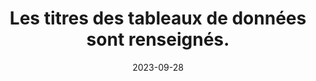 ---
N: '237'
Rubrique: Structure et code
title: Les titres des tableaux de données sont renseignés. 
detail: Les titres des tableaux de données sont renseignés. 
categories: [" Structure et code"]
agrege: O4237-E076
opquast: '4 237'
indiceebook: '76'
description: "Règle n° 076"
weight:  076
actif: '1'
layout: rules
date: 2023-09-28
tags: ["", ""]
objectif: ["", ""]
Meo: ""
Controle: ""
Auteur: ""
---